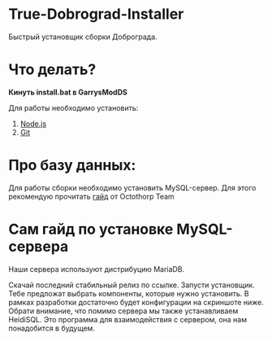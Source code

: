# True-Dobrograd-Installer
 Быстрый установщик сборки Доброграда.
 
# Что делать?

**Кинуть install.bat в GarrysModDS**

Для работы необходимо установить:

1. [Node.js](https://learn.microsoft.com/ru-ru/windows/dev-environment/javascript/nodejs-on-windows)
2. [Git](https://github.com/git-for-windows/git/releases/download/v2.45.0.windows.1/Git-2.45.0-64-bit.exe)

# Про базу данных:

Для работы сборки необходимо установить MySQL-сервер.
Для этого рекомендую прочитать [гайд](https://wiki.octothorp.team/ru/code/mysql) от Octothorp Team

# Сам гайд по установке MySQL-сервера

Наши сервера используют дистрибуцию MariaDB.

Скачай последний стабильный релиз по ссылке.
Запусти установщик.
Тебе предложат выбрать компоненты, которые нужно установить. В рамках разработки достаточно будет конфигурации на скриншоте ниже. Обрати внимание, что помимо сервера мы также устанавливаем HeidiSQL. Это программа для взаимодействия с сервером, она нам понадобится в будущем.

<img href="https://i.imgur.com/yN64ieC.png"></img>
